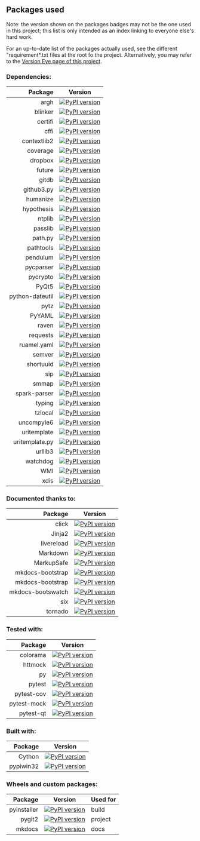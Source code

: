 ## Packages used
Note: the version shown on the packages badges may not be the one used in this project; this list is only intended as an index linking to everyone else's hard work.

For an up-to-date list of the packages actually used, see the different "requirement*.txt files at the root fo the project. Alternatively, you may refer to the [Version Eye page of this project][version_eye_project_page].

### Dependencies:
| Package | Version |
| ---------------------: | --------------------- |
| argh | [![PyPI version](https://badge.fury.io/py/argh.svg)](https://badge.fury.io/py/argh) |
| blinker | [![PyPI version](https://badge.fury.io/py/blinker.svg)](https://badge.fury.io/py/blinker) |
| certifi | [![PyPI version](https://badge.fury.io/py/certifi.svg)](https://badge.fury.io/py/certifi) |
| cffi | [![PyPI version](https://badge.fury.io/py/cffi.svg)](https://badge.fury.io/py/cffi) |
| contextlib2 | [![PyPI version](https://badge.fury.io/py/contextlib2.svg)](https://badge.fury.io/py/contextlib2) |
| coverage | [![PyPI version](https://badge.fury.io/py/coverage.svg)](https://badge.fury.io/py/coverage) |
| dropbox | [![PyPI version](https://badge.fury.io/py/dropbox.svg)](https://badge.fury.io/py/dropbox) |
| future | [![PyPI version](https://badge.fury.io/py/future.svg)](https://badge.fury.io/py/future) |
| gitdb | [![PyPI version](https://badge.fury.io/py/gitdb.svg)](https://badge.fury.io/py/gitdb) |
| github3.py | [![PyPI version](https://badge.fury.io/py/github3.py.svg)](https://badge.fury.io/py/github3.py) |
| humanize | [![PyPI version](https://badge.fury.io/py/humanize.svg)](https://badge.fury.io/py/humanize) |
| hypothesis | [![PyPI version](https://badge.fury.io/py/hypothesis.svg)](https://badge.fury.io/py/hypothesis) |
| ntplib | [![PyPI version](https://badge.fury.io/py/ntplib.svg)](https://badge.fury.io/py/ntplib) |
| passlib | [![PyPI version](https://badge.fury.io/py/passlib.svg)](https://badge.fury.io/py/passlib) |
| path.py | [![PyPI version](https://badge.fury.io/py/path.py.svg)](https://badge.fury.io/py/path.py) |
| pathtools | [![PyPI version](https://badge.fury.io/py/pathtools.svg)](https://badge.fury.io/py/pathtools) |
| pendulum | [![PyPI version](https://badge.fury.io/py/pendulum.svg)](https://badge.fury.io/py/pendulum) |
| pycparser | [![PyPI version](https://badge.fury.io/py/pycparser.svg)](https://badge.fury.io/py/pycparser) |
| pycrypto | [![PyPI version](https://badge.fury.io/py/pycrypto.svg)](https://badge.fury.io/py/pycrypto) |
| PyQt5 | [![PyPI version](https://badge.fury.io/py/PyQt5.svg)](https://badge.fury.io/py/PyQt5) |
| python-dateutil | [![PyPI version](https://badge.fury.io/py/python-dateutil.svg)](https://badge.fury.io/py/python-dateutil) |
| pytz | [![PyPI version](https://badge.fury.io/py/pytz.svg)](https://badge.fury.io/py/pytz) |
| PyYAML | [![PyPI version](https://badge.fury.io/py/PyYAML.svg)](https://badge.fury.io/py/PyYAML) |
| raven | [![PyPI version](https://badge.fury.io/py/raven.svg)](https://badge.fury.io/py/raven) |
| requests | [![PyPI version](https://badge.fury.io/py/requests.svg)](https://badge.fury.io/py/requests) |
| ruamel.yaml | [![PyPI version](https://badge.fury.io/py/ruamel.yaml.svg)](https://badge.fury.io/py/ruamel.yaml) |
| semver | [![PyPI version](https://badge.fury.io/py/semver.svg)](https://badge.fury.io/py/semver) |
| shortuuid | [![PyPI version](https://badge.fury.io/py/shortuuid.svg)](https://badge.fury.io/py/shortuuid) |
| sip | [![PyPI version](https://badge.fury.io/py/sip.svg)](https://badge.fury.io/py/sip) |
| smmap | [![PyPI version](https://badge.fury.io/py/smmap.svg)](https://badge.fury.io/py/smmap) |
| spark-parser | [![PyPI version](https://badge.fury.io/py/spark-parser.svg)](https://badge.fury.io/py/spark-parser) |
| typing | [![PyPI version](https://badge.fury.io/py/typing.svg)](https://badge.fury.io/py/typing) |
| tzlocal | [![PyPI version](https://badge.fury.io/py/tzlocal.svg)](https://badge.fury.io/py/tzlocal) |
| uncompyle6 | [![PyPI version](https://badge.fury.io/py/uncompyle6.svg)](https://badge.fury.io/py/uncompyle6) |
| uritemplate | [![PyPI version](https://badge.fury.io/py/uritemplate.svg)](https://badge.fury.io/py/uritemplate) |
| uritemplate.py | [![PyPI version](https://badge.fury.io/py/uritemplate.py.svg)](https://badge.fury.io/py/uritemplate.py) |
| urllib3 | [![PyPI version](https://badge.fury.io/py/urllib3.svg)](https://badge.fury.io/py/urllib3) |
| watchdog | [![PyPI version](https://badge.fury.io/py/watchdog.svg)](https://badge.fury.io/py/watchdog) |
| WMI | [![PyPI version](https://badge.fury.io/py/WMI.svg)](https://badge.fury.io/py/WMI) |
| xdis | [![PyPI version](https://badge.fury.io/py/xdis.svg)](https://badge.fury.io/py/xdis) |


### Documented thanks to:
| Package | Version |
| ---------------------: | --------------------- |
| click | [![PyPI version](https://badge.fury.io/py/click.svg)](https://badge.fury.io/py/click) |
| Jinja2 | [![PyPI version](https://badge.fury.io/py/Jinja2.svg)](https://badge.fury.io/py/Jinja2) |
| livereload | [![PyPI version](https://badge.fury.io/py/livereload.svg)](https://badge.fury.io/py/livereload) |
| Markdown | [![PyPI version](https://badge.fury.io/py/Markdown.svg)](https://badge.fury.io/py/Markdown) |
| MarkupSafe | [![PyPI version](https://badge.fury.io/py/MarkupSafe.svg)](https://badge.fury.io/py/MarkupSafe) |
| mkdocs-bootstrap | [![PyPI version](https://badge.fury.io/py/mkdocs-bootstrap.svg)](https://badge.fury.io/py/mkdocs-bootstrap) |
| mkdocs-bootstrap | [![PyPI version](https://badge.fury.io/py/mkdocs-bootstrap.svg)](https://badge.fury.io/py/mkdocs-bootstrap) |
| mkdocs-bootswatch | [![PyPI version](https://badge.fury.io/py/mkdocs-bootswatch.svg)](https://badge.fury.io/py/mkdocs-bootswatch) |
| six | [![PyPI version](https://badge.fury.io/py/six.svg)](https://badge.fury.io/py/six) |
| tornado | [![PyPI version](https://badge.fury.io/py/tornado.svg)](https://badge.fury.io/py/tornado) |


### Tested with:
| Package | Version |
| ---------------------: | --------------------- |
| colorama | [![PyPI version](https://badge.fury.io/py/colorama.svg)](https://badge.fury.io/py/colorama) |
| httmock | [![PyPI version](https://badge.fury.io/py/httmock.svg)](https://badge.fury.io/py/httmock) |
| py | [![PyPI version](https://badge.fury.io/py/py.svg)](https://badge.fury.io/py/py) |
| pytest | [![PyPI version](https://badge.fury.io/py/pytest.svg)](https://badge.fury.io/py/pytest) |
| pytest-cov | [![PyPI version](https://badge.fury.io/py/pytest-cov.svg)](https://badge.fury.io/py/pytest-cov) |
| pytest-mock | [![PyPI version](https://badge.fury.io/py/pytest-mock.svg)](https://badge.fury.io/py/pytest-mock) |
| pytest-qt | [![PyPI version](https://badge.fury.io/py/pytest-qt.svg)](https://badge.fury.io/py/pytest-qt) |


### Built with:
|                Package | Version               |
| ---------------------: | --------------------- |
| Cython | [![PyPI version](https://badge.fury.io/py/Cython.svg)](https://badge.fury.io/py/Cython) |
| pypiwin32 | [![PyPI version](https://badge.fury.io/py/pypiwin32.svg)](https://badge.fury.io/py/pypiwin32) |


### Wheels and custom packages:
|                Package | Version               | Used for |
| ---------------------: | --------------------- | --- |
| pyinstaller | [![PyPI version](https://badge.fury.io/py/pyinstaller.svg)](https://github.com/132nd-etcher/pyinstaller) | build |
| pygit2 | [![PyPI version](https://badge.fury.io/py/pygit2.svg)](https://github.com/132nd-etcher/pygit2_wheel) | project |
| mkdocs | [![PyPI version](https://badge.fury.io/py/mkdocs.svg)](git+https://github.com/mkdocs/mkdocs.git) | docs |
[version_eye_project_page]: https://www.versioneye.com/user/projects/57ff67d90676c900486e4f8d?child=summary